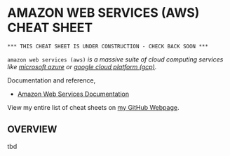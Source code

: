 # AMAZON WEB SERVICES (AWS) CHEAT SHEET

```
*** THIS CHEAT SHEET IS UNDER CONSTRUCTION - CHECK BACK SOON ***
```

`amazon web services (aws)` _is a massive suite of cloud computing services like
[microsoft azure](https://github.com/JeffDeCola/my-cheat-sheets/tree/master/software/service-architectures/infrastructure-as-a-service/cloud-services/microsoft-azure-cheat-sheet)
or
[google cloud platform (gcp)](https://github.com/JeffDeCola/my-cheat-sheets/tree/master/software/service-architectures/infrastructure-as-a-service/cloud-services/google-cloud-platform-cheat-sheet)._

Documentation and reference,

* [Amazon Web Services Documentation](https://aws.amazon.com/)

View my entire list of cheat sheets on
[my GitHub Webpage](https://jeffdecola.github.io/my-cheat-sheets/).

## OVERVIEW

tbd